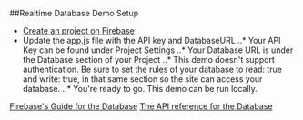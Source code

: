 ##Realtime Database Demo Setup

* [Create an project on Firebase](https://firebase.google.com/)
* Update the app.js file with the API key and DatabaseURL
..* Your API Key can be found under Project Settings
..* Your Database URL is under the Database section of your Project
..* This demo doesn't support authentication. Be sure to set the rules of your database to read: true and write: true, in that same section so the site can access your database.
..* You're ready to go. This demo can be run locally. 

[Firebase's Guide for the Database](https://firebase.google.com/docs/database/web/start)
[The API reference for the Database](https://firebase.google.com/docs/reference/js/firebase.database)
